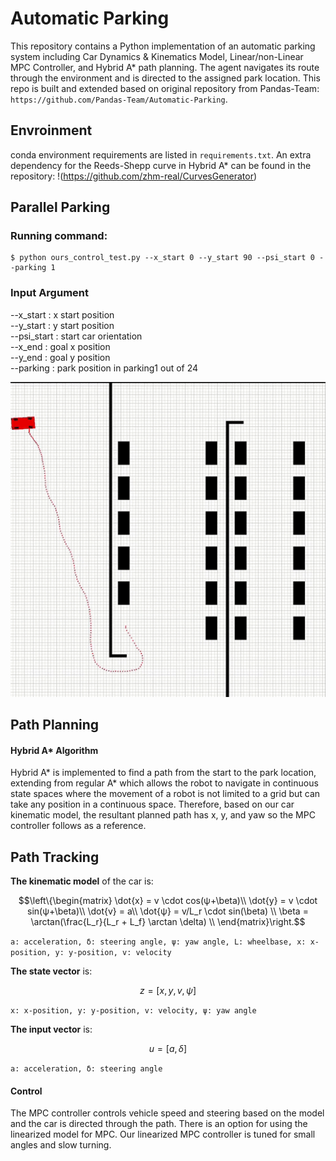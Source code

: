 # Automatic Parking

This repository contains a Python implementation of an automatic parking system including Car Dynamics & Kinematics Model, Linear/non-Linear MPC Controller, and Hybrid A* path planning. 
 The agent navigates its route through the environment and is directed to the assigned park location. This repo is built and extended based on original repository from Pandas-Team: ```https://github.com/Pandas-Team/Automatic-Parking```. 

## Envroinment
conda environment requirements are listed in ```requirements.txt```. 
An extra dependency for the Reeds-Shepp curve in Hybrid A* can be found in the repository: !(https://github.com/zhm-real/CurvesGenerator)

## Parallel Parking
### Running command:
```
$ python ours_control_test.py --x_start 0 --y_start 90 --psi_start 0 --parking 1
```
### Input Argument
--x_start : x start position <br />
--y_start : y start position <br />
--psi_start : start car orientation <br />
--x_end : goal x position <br />
--y_end : goal y position <br />
--parking : park position in parking1 out of 24 <br />


![image](https://github.com/wdliu356/Automatic-Parking/blob/real_h_astar/extra/parking_demo_sample_1.gif)

## Path Planning
#### Hybrid A* Algorithm
Hybrid A* is implemented to find a path from the start to the park location, extending from regular A* which allows the robot to navigate in continuous state spaces where the movement of a robot is not limited to a grid but can take any position in a continuous space. Therefore, based on our car kinematic model, the resultant planned path has x, y, and yaw so the MPC controller follows as a reference. 

## Path Tracking
**The kinematic model** of the car is:
```math
\left\{\begin{matrix}
\dot{x} = v \cdot cos(ψ+\beta)\\
\dot{y} = v \cdot sin(ψ+\beta)\\
\dot{v} = a\\
\dot{ψ} = v/L_r \cdot sin(\beta) \\
\beta = \arctan(\frac{L_r}{L_r + L_f} \arctan \delta) \\
\end{matrix}\right.
```
```a: acceleration, δ: steering angle, ψ: yaw angle, L: wheelbase, x: x-position, y: y-position, v: velocity```

**The state vector** is:
```math
z=[x,y,v,ψ]
```
```x: x-position, y: y-position, v: velocity, ψ: yaw angle```

**The input vector** is:
```math
u=[a,δ]
```
```a: acceleration, δ: steering angle```

#### Control
The MPC controller controls vehicle speed and steering based on the model and the car is directed through the path. There is an option for using the linearized model for MPC. Our linearized MPC controller is tuned for small angles and slow turning. 

